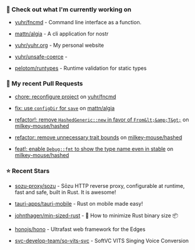 ### 👷 Check out what I'm currently working on



- [yuhr/fncmd](https://github.com/yuhr/fncmd) - Command line interface as a function.

- [mattn/algia](https://github.com/mattn/algia) - A cli application for nostr

- [yuhr/yuhr.org](https://github.com/yuhr/yuhr.org) - My personal website

- [yuhr/unsafe-coerce](https://github.com/yuhr/unsafe-coerce) - 

- [pelotom/runtypes](https://github.com/pelotom/runtypes) - Runtime validation for static types

### 🔨 My recent Pull Requests



- [chore: reconfigure project](https://github.com/yuhr/fncmd/pull/31) on [yuhr/fncmd](https://github.com/yuhr/fncmd)

- [fix: use `configDir` for `save`](https://github.com/mattn/algia/pull/6) on [mattn/algia](https://github.com/mattn/algia)

- [refactor!: remove `HashedGeneric::new` in favor of `From&lt;&amp;T&gt;`](https://github.com/milkey-mouse/hashed/pull/5) on [milkey-mouse/hashed](https://github.com/milkey-mouse/hashed)

- [refactor: remove unnecessary trait bounds](https://github.com/milkey-mouse/hashed/pull/4) on [milkey-mouse/hashed](https://github.com/milkey-mouse/hashed)

- [feat!: enable `Debug::fmt` to show the type name even in stable](https://github.com/milkey-mouse/hashed/pull/3) on [milkey-mouse/hashed](https://github.com/milkey-mouse/hashed)

### ⭐ Recent Stars



- [sozu-proxy/sozu](https://github.com/sozu-proxy/sozu) - Sōzu HTTP reverse proxy, configurable at runtime, fast and safe, built in Rust. It is awesome!

- [tauri-apps/tauri-mobile](https://github.com/tauri-apps/tauri-mobile) - Rust on mobile made easy!

- [johnthagen/min-sized-rust](https://github.com/johnthagen/min-sized-rust) - 🦀 How to minimize Rust binary size 📦

- [honojs/hono](https://github.com/honojs/hono) - Ultrafast web framework for the Edges

- [svc-develop-team/so-vits-svc](https://github.com/svc-develop-team/so-vits-svc) - SoftVC VITS Singing Voice Conversion